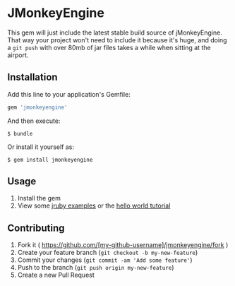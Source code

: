 # JMonkeyEngine

This gem will just include the latest stable build source of jMonkeyEngine. That way your project won't need to include it because it's huge, and doing a `git push` with over 80mb of jar files takes a while when sitting at the airport.

## Installation

Add this line to your application's Gemfile:

```ruby
gem 'jmonkeyengine'
```

And then execute:

    $ bundle

Or install it yourself as:

    $ gem install jmonkeyengine

## Usage

1. Install the gem
2. View some [jruby examples](https://github.com/jwoertink/waves) or the [hello world tutorial](http://wiki.jmonkeyengine.org/doku.php/jme3#tutorials_for_beginners)


## Contributing

1. Fork it ( https://github.com/[my-github-username]/jmonkeyengine/fork )
2. Create your feature branch (`git checkout -b my-new-feature`)
3. Commit your changes (`git commit -am 'Add some feature'`)
4. Push to the branch (`git push origin my-new-feature`)
5. Create a new Pull Request
